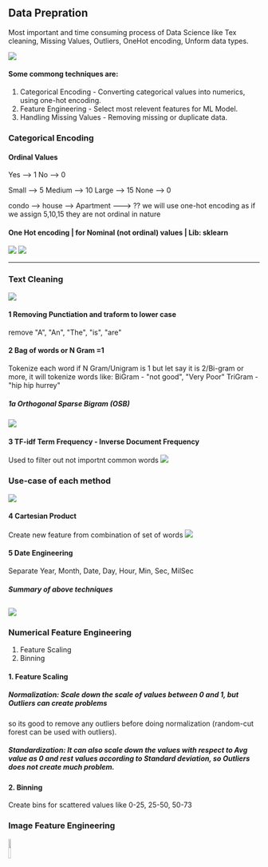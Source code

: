## Data Prepration

Most important and time consuming process of Data Science like Tex cleaning, Missing Values, Outliers, OneHot encoding, Unform data types.

![](https://thumbor.forbes.com/thumbor/960x0/https%3A%2F%2Fblogs-images.forbes.com%2Fgilpress%2Ffiles%2F2016%2F03%2FTime-1200x511.jpg)

#### Some commong techniques are:
1. Categorical Encoding - Converting categorical values into numerics, using one-hot encoding.
2. Feature Engineering - Select most relevent features for ML Model.
3. Handling Missing Values - Removing missing or duplicate data.

### Categorical Encoding

#### Ordinal Values

Yes --> 1      No --> 0

Small --> 5      Medium --> 10     Large --> 15     None --> 0

condo -->   house -->   Apartment ---> ?? we will use one-hot encoding as if we assign 5,10,15 they are not ordinal in nature

#### One Hot encoding | for Nominal (not ordinal) values | Lib: sklearn

![](https://i.imgur.com/HqgHRv8.jpg)
![](https://mk0analyticsindf35n9.kinstacdn.com/wp-content/uploads/2019/10/2.jpeg) 

---
### Text Cleaning
![](https://i.imgur.com/xADNfIy.png)

#### 1 Removing Punctiation and traform to lower case
remove "A", "An", "The", "is", "are"

#### 2 Bag of words or N Gram =1
Tokenize each word if N Gram/Unigram is 1 but let say it is 2/Bi-gram or more, it will tokenize words like:
BiGram - "not good", "Very Poor"
TriGram - "hip hip hurrey"

##### 1a Orthogonal Sparse Bigram (OSB)
![](https://i.imgur.com/7d3VltX.png)

#### 3 TF-idf Term Frequency - Inverse Document Frequency
Used to filter out not importnt common words
![](https://i.imgur.com/ZwjMTvz.png)

### Use-case of each method
![](https://i.imgur.com/QISoj20.png)

#### 4 Cartesian Product
Create new feature from combination of set of words
![](https://i.imgur.com/nCRUlwR.png)

#### 5 Date Engineering
Separate Year, Month, Date, Day, Hour, Min, Sec, MilSec

##### Summary of above techniques
![](https://i.imgur.com/4nuUtEI.png)
---

### Numerical Feature Engineering

1. Feature Scaling
2. Binning

#### 1. Feature Scaling
##### Normalization: Scale down the scale of values between 0 and 1, but Outliers can create problems 
so its good to remove any outliers before doing normalization (random-cut forest can be used with outliers).
##### Standardization: It can also scale down the values with respect to Avg value as 0 and rest values according to Standard deviation, so Outliers does not create much problem.

#### 2. Binning
Create bins for scattered values like 0-25, 25-50, 50-73

### Image Feature Engineering
<img src="https://i.imgur.com/EKNY5Qe.png" height="10%" />








